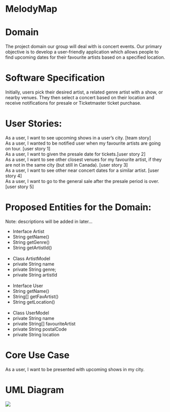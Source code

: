 # MelodyMap


# Domain
The project domain our group will deal with is concert events. Our primary objective is to develop a user-friendly
application which allows people to find upcoming dates for their favourite artists based on a specified location.


# Software Specification
Initially, users pick their desired artist, a related genre artist with a show, or nearby venues. They then select a
concert based on their location and receive notifications for presale or Ticketmaster ticket purchase.


# User Stories:
As a user, I want to see upcoming shows in a user’s city. [team story] <br />
As a user, I wanted to be notified user when my favourite artists are going on tour. [user story 1] <br />
As a user, I want to given the presale date for tickets.[user story 2] <br />
As a user, I want to see other closest venues for my favourite artist, if they are not in the same city (but still in Canada). [user story 3] <br />
As a user, I want to see other near concert dates for a similar artist. [user story 4] <br />
As a user, I want to go to the general sale after the presale period is over. [user story 5] <br />


# Proposed Entities for the Domain:
Note: descriptions will be added in later...
- Interface Artist
- String getName()
- String getGenre()
- String getArtistId()
  <br />
  <br />
- Class ArtistModel
- private String name
- private String genre;
- private String artistId
  <br />
  <br />
- Interface User
- String getName()
- String[] getFavArtist()
- String getLocation()
  <br />
  <br />
- Class UserModel
- private String name
- private String[] favouriteArtist
- private String postalCode
- private String location


# Core Use Case
As a user, I want to be presented with upcoming shows in my city.

# UML Diagram
![](/Users/olindimallika/Downloads/uml_so_far.jpeg)